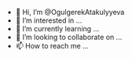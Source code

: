 - 👋 Hi, I’m @OgulgerekAtakulyyeva
- 👀 I’m interested in ...
- 🌱 I’m currently learning ...
- 💞️ I’m looking to collaborate on ...
- 📫 How to reach me ...

<!---
OgulgerekAtakulyyeva/OgulgerekAtakulyyeva is a ✨ special ✨ repository because its `README.md` (this file) appears on your GitHub profile.
You can click the Preview link to take a look at your changes.
--->
